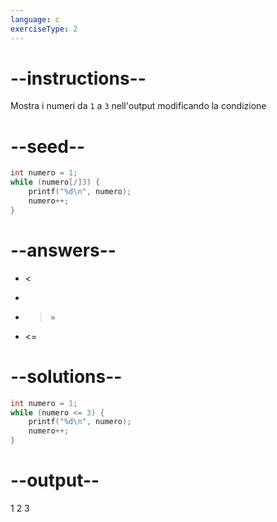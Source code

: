 ```yaml
---
language: c
exerciseType: 2
---
```


# --instructions--

Mostra i numeri da `1` a `3` nell'output modificando la condizione

# --seed--

```c
int numero = 1;
while (numero[/]3) {
    printf("%d\n", numero);
    numero++;
}
```

# --answers--

-  < 
-  > 
-  >= 
-  <= 

# --solutions--

```c
int numero = 1;
while (numero <= 3) {
    printf("%d\n", numero);
    numero++;
}
```

# --output--

1
2
3
